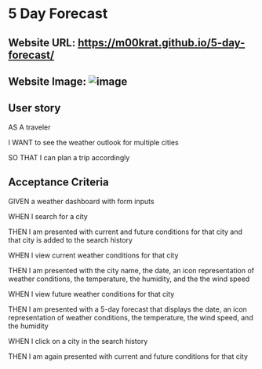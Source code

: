 # 5 Day Forecast

## Website URL: https://m00krat.github.io/5-day-forecast/

## Website Image: ![image](https://user-images.githubusercontent.com/122582343/234709904-9379dec9-912f-45b0-84a3-ae870b62afa8.png)

## User story
AS A traveler

I WANT to see the weather outlook for multiple cities

SO THAT I can plan a trip accordingly


## Acceptance Criteria
GIVEN a weather dashboard with form inputs

WHEN I search for a city

THEN I am presented with current and future conditions for that city and that city is added to the search history

WHEN I view current weather conditions for that city

THEN I am presented with the city name, the date, an icon representation of weather conditions, the temperature, the humidity, and the the wind speed

WHEN I view future weather conditions for that city

THEN I am presented with a 5-day forecast that displays the date, an icon representation of weather conditions, the temperature, the wind speed, and the humidity

WHEN I click on a city in the search history

THEN I am again presented with current and future conditions for that city
